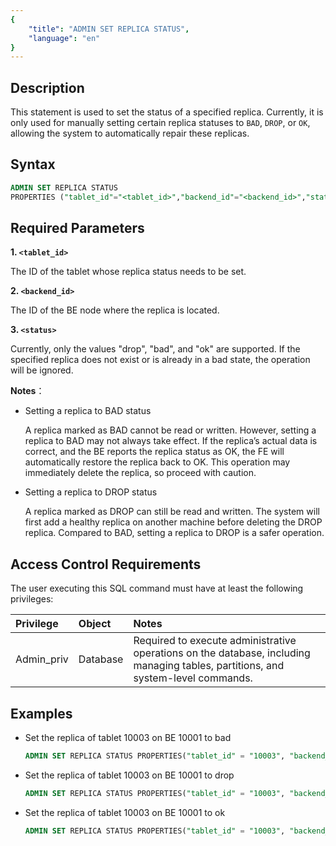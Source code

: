 ```yaml
---
{
    "title": "ADMIN SET REPLICA STATUS",
    "language": "en"
}
---
```


## Description

This statement is used to set the status of a specified replica. Currently, it is only used for manually setting certain replica statuses to `BAD`, `DROP`, or `OK`, allowing the system to automatically repair these replicas.

## Syntax

```sql
ADMIN SET REPLICA STATUS 
PROPERTIES ("tablet_id"="<tablet_id>","backend_id"="<backend_id>","status"="<status>")
```

## Required Parameters

**1. `<tablet_id>`**

The ID of the tablet whose replica status needs to be set.

**2. `<backend_id>`**

The ID of the BE node where the replica is located.

**3. `<status>`**

Currently, only the values "drop", "bad", and "ok" are supported.
If the specified replica does not exist or is already in a bad state, the operation will be ignored.

**Notes**：

- Setting a replica to BAD status

  A replica marked as BAD cannot be read or written. However, setting a replica to BAD may not always take effect. If the replica’s actual data is correct, and the BE reports the replica status as OK, the FE will automatically restore the replica back to OK. This operation may immediately delete the replica, so proceed with caution.


- Setting a replica to DROP status

  A replica marked as DROP can still be read and written. The system will first add a healthy replica on another machine before deleting the DROP replica. Compared to BAD, setting a replica to DROP is a safer operation.


## Access Control Requirements

The user executing this SQL command must have at least the following privileges:

| Privilege  | Object   | Notes                                                                                                                            |
|:-----------|:---------|:---------------------------------------------------------------------------------------------------------------------------------|
| Admin_priv | Database | Required to execute administrative operations on the database, including managing tables, partitions, and system-level commands. |


## Examples

- Set the replica of tablet 10003 on BE 10001 to bad

  ```sql
  ADMIN SET REPLICA STATUS PROPERTIES("tablet_id" = "10003", "backend_id" = "10001", "status" = "bad");
  ```

- Set the replica of tablet 10003 on BE 10001 to drop

  ```sql
  ADMIN SET REPLICA STATUS PROPERTIES("tablet_id" = "10003", "backend_id" = "10001", "status" = "drop");
  ```

- Set the replica of tablet 10003 on BE 10001 to ok

  ```sql
  ADMIN SET REPLICA STATUS PROPERTIES("tablet_id" = "10003", "backend_id" = "10001", "status" = "ok");
  ```